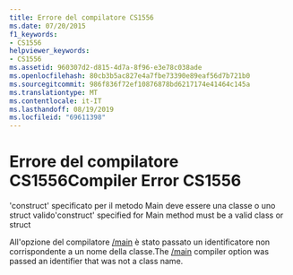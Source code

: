 ```yaml
---
title: Errore del compilatore CS1556
ms.date: 07/20/2015
f1_keywords:
- CS1556
helpviewer_keywords:
- CS1556
ms.assetid: 960307d2-d815-4d7a-8f96-e3e78c038ade
ms.openlocfilehash: 80cb3b5ac827e4a7fbe73390e89eaf56d7b721b0
ms.sourcegitcommit: 986f836f72ef10876878bd6217174e41464c145a
ms.translationtype: MT
ms.contentlocale: it-IT
ms.lasthandoff: 08/19/2019
ms.locfileid: "69611398"
---
```

# <a name="compiler-error-cs1556"></a><span data-ttu-id="55112-102">Errore del compilatore CS1556</span><span class="sxs-lookup"><span data-stu-id="55112-102">Compiler Error CS1556</span></span>
<span data-ttu-id="55112-103">'construct' specificato per il metodo Main deve essere una classe o uno struct valido</span><span class="sxs-lookup"><span data-stu-id="55112-103">'construct' specified for Main method must be a valid class or struct</span></span>  
  
 <span data-ttu-id="55112-104">All'opzione del compilatore [/main](../language-reference/compiler-options/main-compiler-option.md) è stato passato un identificatore non corrispondente a un nome della classe.</span><span class="sxs-lookup"><span data-stu-id="55112-104">The [/main](../language-reference/compiler-options/main-compiler-option.md) compiler option was passed an identifier that was not a class name.</span></span>
